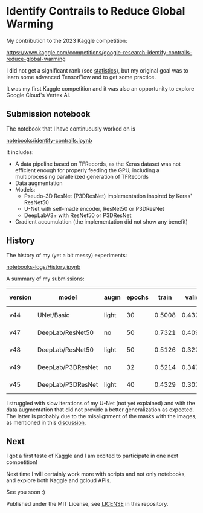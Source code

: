 # Identify Contrails to Reduce Global Warming

My contribution to the 2023 Kaggle competition:

https://www.kaggle.com/competitions/google-research-identify-contrails-reduce-global-warming

I did not get a significant rank (see [statistics](notebooks/Kaggle-competition-statistics.ipynb)),
but my original goal was to learn some advanced TensorFlow and to get some practice.

It was my first Kaggle competition and it was also an opportunity to explore Google Cloud's Vertex AI.

## Submission notebook

The notebook that I have continuously worked on is

[notebooks/identify-contrails.ipynb](notebooks/identify-contrails.ipynb)

It includes:

- A data pipeline based on TFRecords, as the Keras dataset was not efficient enough for properly feeding the GPU,
  including a multiprocessing parallelized generation of TFRecords
- Data augmentation
- Models:
  - Pseudo-3D ResNet (P3DResNet) implementation inspired by Keras' ResNet50
  - U-Net with self-made encoder, ResNet50 or P3DResNet
  - DeepLabV3+ with ResNet50 or P3DResNet
- Gradient accumulation (the implementation did not show any benefit)

## History

The history of my (yet a bit messy) experiments:

[notebooks-logs/History.ipynb](notebooks-logs/History.ipynb)

A summary of my submissions:

| version | model | augm | epochs | train | valid | (threshold) valid | submission | final score |
| --- | --- | --- | --- | --- | --- | --- | --- | --- |
| v44 | UNet/Basic | light | 30 | 0.5008 | 0.4321 | (0.3) 0.5529 | **0.613** | **0.633** |
| v47 | DeepLab/ResNet50 | no | 50 | 0.7321 | 0.4098 | (0.2) 0.4578 | 0.509 | 0.540 |
| v48 | DeepLab/ResNet50 | light | 50 | 0.5126 | 0.3221 | (0.2) 0.4592 | 0.458 | 0.510 |
| v49 | DeepLab/P3DResNet | no | 32 | 0.5214 | 0.3475 | (0.2) 0.4546 | 0.499 |  0.518 |
| v45 | DeepLab/P3DResNet | light | 40 | 0.4329  | 0.3028 | (0.2) 0.4633 | **0.546** | **0.557** |

I struggled with slow iterations of my U-Net (not yet explained) and
with the data augmentation that did not provide a better generalization as expected.
The latter is probably due to the misalignment of the masks with the images,
as mentioned in this [discussion](https://www.kaggle.com/competitions/google-research-identify-contrails-reduce-global-warming/discussion/430479#2382723).

## Next

I got a first taste of Kaggle and I am excited to participate in one next competition!

Next time I will certainly work more with scripts and not only notebooks,
and explore both Kaggle and gcloud APIs.

See you soon :)

Published under the MIT License, see [LICENSE](LICENSE) in this repository.
